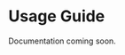<!-- tldr ::: Usage guides and patterns for waymarks in practice -->
<!-- stub ::: Document pending completion -->
<!-- todo ::: @agent complete this document -->
# Usage Guide

Documentation coming soon.